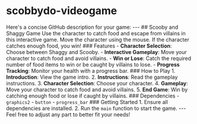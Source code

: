 # scobbydo-videogame
 Here's a concise GitHub description for your game:  ---  ## Scooby and Shaggy Game  Use the character to catch food and escape from villains in this interactive game. Move the character using the mouse. If the character catches enough food, you win!  ### Features - **Character Selection**: Choose between Shaggy and Scooby. - **Interactive Gameplay**: Move your character to catch food and avoid villains. - **Win or Lose**: Catch the required number of food items to win or be caught by villains to lose. - **Progress Tracking**: Monitor your health with a progress bar.  ### How to Play 1. **Introduction**: View the game intro. 2. **Instructions**: Read the gameplay instructions. 3. **Character Selection**: Choose your character. 4. **Gameplay**: Move your character to catch food and avoid villains. 5. **End Game**: Win by catching enough food or lose if caught by villains.  ### Dependencies - `graphics2` - `button` - `progress_bar`  ### Getting Started 1. Ensure all dependencies are installed. 2. Run the `main` function to start the game.  ---  Feel free to adjust any part to better fit your needs!
